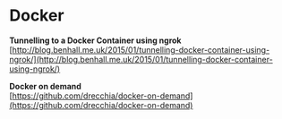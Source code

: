 # Docker

**Tunnelling to a Docker Container using ngrok**<br>
[http://blog.benhall.me.uk/2015/01/tunnelling-docker-container-using-ngrok/](http://blog.benhall.me.uk/2015/01/tunnelling-docker-container-using-ngrok/)

**Docker on demand**<br>
[https://github.com/drecchia/docker-on-demand](https://github.com/drecchia/docker-on-demand)
